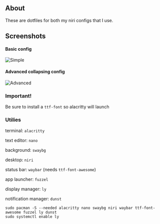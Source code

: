 ## About
These are dotfiles for both my niri configs that I use.

## Screenshots
#### Basic config
![Simple](https://github.com/user-attachments/assets/b208d4c5-bcb9-4e93-8b2a-071eb6d4279c)
#### Advanced collapsing config
![Advanced](https://github.com/user-attachments/assets/438f56b2-1b9f-4b98-938b-19554088d34a)


### Important!
Be sure to install a ```ttf-font``` so alacritty will launch

### Utilies
terminal: ```alacritty```

text editor: ```nano```

background: ```swaybg```

desktop: ```niri```

status bar: ```waybar``` (needs ```ttf-font-awesome```)

app launcher: ```fuzzel```

display manager: ```ly```

notification manager: ```dunst```

```
sudo pacman -S --needed alacritty nano swaybg niri waybar ttf-font-awesome fuzzel ly dunst
sudo systemctl enable ly
```








